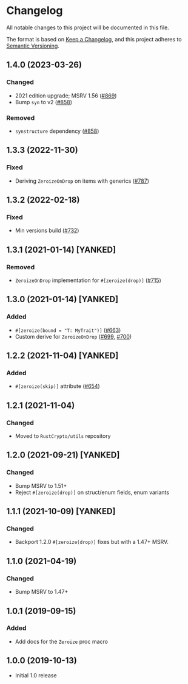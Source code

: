 # Changelog
All notable changes to this project will be documented in this file.

The format is based on [Keep a Changelog](https://keepachangelog.com/en/1.0.0/),
and this project adheres to [Semantic Versioning](https://semver.org/spec/v2.0.0.html).

## 1.4.0 (2023-03-26)
### Changed
- 2021 edition upgrade; MSRV 1.56 ([#869])
- Bump `syn` to v2 ([#858])

### Removed
- `synstructure` dependency ([#858])

[#858]: https://github.com/RustCrypto/utils/pull/858
[#869]: https://github.com/RustCrypto/utils/pull/869

## 1.3.3 (2022-11-30)
### Fixed
- Deriving `ZeroizeOnDrop` on items with generics ([#787])

[#787]: https://github.com/RustCrypto/utils/pull/787

## 1.3.2 (2022-02-18)
### Fixed
- Min versions build ([#732])

[#732]: https://github.com/RustCrypto/utils/pull/732

## 1.3.1 (2021-01-14) [YANKED]
### Removed
- `ZeroizeOnDrop` implementation for `#[zeroize(drop)]` ([#715])

[#715]: https://github.com/RustCrypto/utils/pull/715

## 1.3.0 (2021-01-14) [YANKED]
### Added
- `#[zeroize(bound = "T: MyTrait")]` ([#663])
- Custom derive for `ZeroizeOnDrop` ([#699], [#700])

[#663]: https://github.com/RustCrypto/utils/pull/663
[#699]: https://github.com/RustCrypto/utils/pull/699
[#700]: https://github.com/RustCrypto/utils/pull/700

## 1.2.2 (2021-11-04) [YANKED]
### Added
- `#[zeroize(skip)]` attribute ([#654])

[#654]: https://github.com/RustCrypto/utils/pull/654

## 1.2.1 (2021-11-04)
### Changed
- Moved to `RustCrypto/utils` repository

## 1.2.0 (2021-09-21) [YANKED]
### Changed
- Bump MSRV to 1.51+
- Reject `#[zeroize(drop)]` on struct/enum fields, enum variants

## 1.1.1 (2021-10-09) [YANKED]
### Changed
- Backport 1.2.0 `#[zeroize(drop)]` fixes but with a 1.47+ MSRV.

## 1.1.0 (2021-04-19)
### Changed
- Bump MSRV to 1.47+

## 1.0.1 (2019-09-15)
### Added
- Add docs for the `Zeroize` proc macro

## 1.0.0 (2019-10-13)

- Initial 1.0 release
